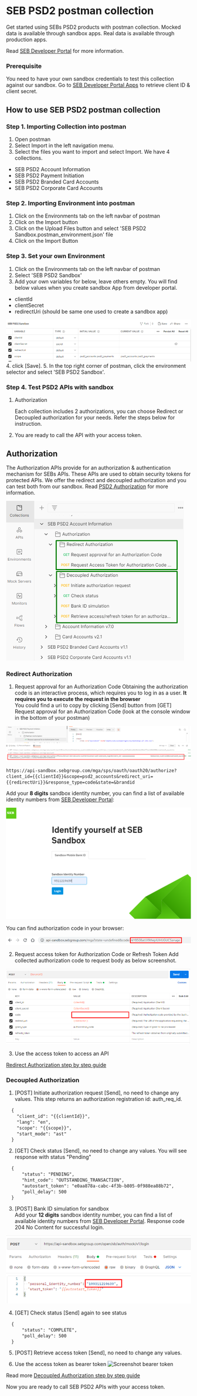 # SEB PSD2 postman collection
Get started using SEBs PSD2 products with postman collection. Mocked data is available through sandbox apps. Real data is available through production apps.

Read [SEB Developer Portal](https://developer.sebgroup.com) for more information.

### Prerequisite
You need to have your own sandbox credentials to test this collection against our sandbox. Go to [SEB Developer Portal Apps](https://developer.sebgroup.com/apps) to retrieve client ID & client secret.  

## How to use SEB PSD2 postman collection

### Step 1. Importing Collection into postman
1. Open postman
1. Select Import in the left navigation menu.
1. Select the files you want to import and select Import. We have 4 collections.
 * SEB PSD2 Account Information
 * SEB PSD2 Payment Initiation
 * SEB PSD2 Branded Card Accounts
 * SEB PSD2 Corporate Card Accounts 
 
### Step 2. Importing Environment into postman
1. Click on the Environments tab on the left navbar of postman
1. Click on the Import button
1. Click on the Upload Files button and select 'SEB PSD2 Sandbox.postman_environment.json' file
1. Click on the Import Button
 
### Step 3. Set your own Environment  
1. Click on the Environments tab on the left navbar of postman
2. Select 'SEB PSD2 Sandbox'
3. Add your own variables for below, leave others empty. You will find below values when you create sandbox App from developer portal.  

* clientId
* clientSecret
* redirectUri (should be same one used to create a sandbox app)

![Screenshot environment variables](./images/postman_env.png)
4. click [Save]. 
5. In the top right corner of postman, click the environment selector and select 'SEB PSD2 Sandbox'. 

###  Step 4. Test PSD2 APIs with sandbox
1. Authorization

   Each collection includes 2 authorizations, you can choose Redirect or Decoupled authorization for your needs. Refer the steps below for instruction. 
   
2. You are ready to call the API with your access token.


## Authorization
The Authorization APIs provide for an authorization & authentication mechanism for SEBs APIs. These APIs are used to obtain security tokens for protected APIs. We offer the redirect and decoupled authorization and you can test both from our sandbox.
Read [PSD2 Authorization](https://developer.sebgroup.com/products/authorization) for more information.

![Screenshot authorization collection](./images/authorization_collection.png)

### Redirect Authorization 

1. Request approval for an Authorization Code
Obtaining the authorization code is an interactive process, which requires you to log in as a user. **It requires you to execute the request in the browser**   
You could find a uri to copy by clicking [Send] button from [GET] Request approval for an Authorization Code (look at the console window in the bottom of your postman)

![Screenshot authorization collection_cpmspöe](./images/postman_console.png)

  ``` 
  https://api-sandbox.sebgroup.com/mga/sps/oauth/oauth20/authorize?client_id={{clientId}}&scope=psd2_accounts&redirect_uri={{redirectUri}}&response_type=code&state=&brandid
  ``` 
 
Add your **8 digits** sandbox identity number, you can find a list of available identity numbers from [SEB Developer Portal](https://developer.sebgroup.com/products/authorization/redirect-authorization#/authorize-get):

![Screenshot redirect authorization](./images/authorization.png)

You can find authorization code in your browser:

![Screenshot redirect authorization code](./images/authorization_code.png)

2. Request access token for Authorization Code or Refresh Token
Add collected authorization code to request body as below screenshot.

![Screenshot add redirect authorization code](./images/authorization_code_form.png)

3. Use the access token to access an API

[Redirect Authorization step by step guide](https://developer.sebgroup.com/products/authorization/redirect-authorization) 

### Decoupled Authorization 

1. [POST] Initiate authorization request [Send], no need to change any values. This step returns an authorization registration id: auth_req_id. 
  ``` 
    {
      "client_id": "{{clientId}}",
      "lang": "en",
      "scope": "{{scope}}",
      "start_mode": "ast"
    }
  ``` 
2. [GET] Check status [Send], no need to change any values. You will see response with status "Pending" 
  ``` 
    {
        "status": "PENDING",
        "hint_code": "OUTSTANDING_TRANSACTION",
        "autostart_token": "e0aa878a-cabc-4f3b-b805-0f988ea88b72",
        "poll_delay": 500
    }   
  ``` 
3. [POST] Bank ID simulation for sandbox  
Add your **12 digits** sandbox identity number, you can find a list of available identity numbers from [SEB Developer Portal](https://developer.sebgroup.com/products/authorization/decoupled-authorization).
Response code 204 No Content for successful login.

![Screenshot authorization mock login](./images/authorization_mock_login.png)
 
4. [GET] Check status [Send] again to see status
  ``` 
    {
        "status": "COMPLETE",
        "poll_delay": 500
    }
  ``` 
5. [POST] Retrieve access token [Send], no need to change any values.

6. Use the access token as bearer token
![Screenshot bearer token](./images/bearer_token.png)

Read more [Decoupled Authorization step by step guide](https://developer.sebgroup.com/products/authorization/decoupled-authorization) 

Now you are ready to call SEB PSD2 APIs with your access token.


